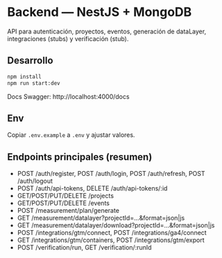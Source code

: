 # Backend — NestJS + MongoDB

API para autenticación, proyectos, eventos, generación de dataLayer, integraciones (stubs) y verificación (stub).

## Desarrollo
```bash
npm install
npm run start:dev
```

Docs Swagger: http://localhost:4000/docs

## Env
Copiar `.env.example` a `.env` y ajustar valores.

## Endpoints principales (resumen)
- POST /auth/register, POST /auth/login, POST /auth/refresh, POST /auth/logout
- POST /auth/api-tokens, DELETE /auth/api-tokens/:id
- GET/POST/PUT/DELETE /projects
- GET/POST/PUT/DELETE /events
- POST /measurement/plan/generate
- GET /measurement/datalayer?projectId=...&format=json|js
- GET /measurement/datalayer/download?projectId=...&format=json|js
- POST /integrations/gtm/connect, POST /integrations/ga4/connect
- GET /integrations/gtm/containers, POST /integrations/gtm/export
- POST /verification/run, GET /verification/:runId
